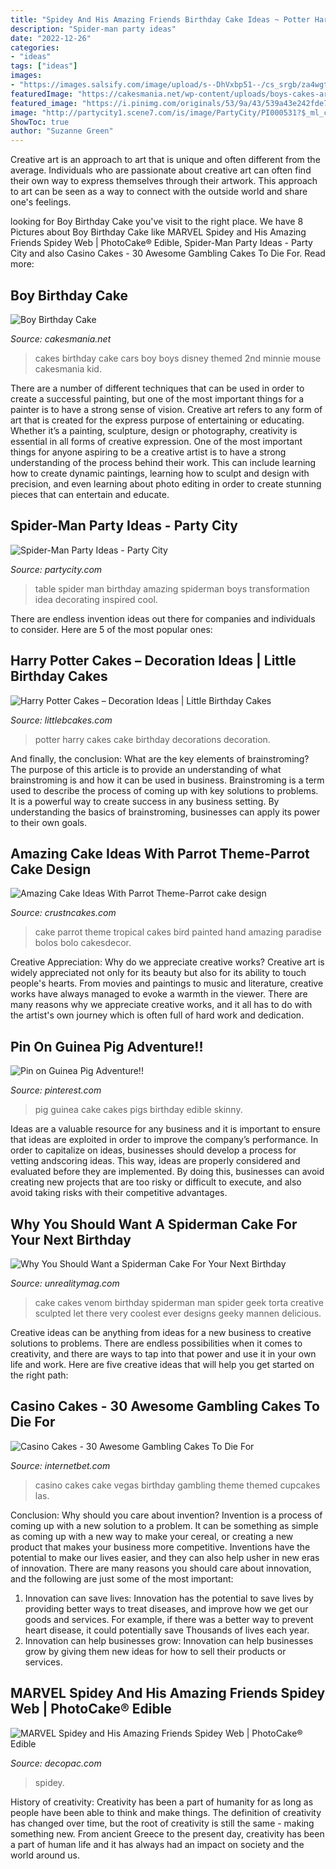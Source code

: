 ```yaml
---
title: "Spidey And His Amazing Friends Birthday Cake Ideas ~ Potter Harry Cakes Cake Birthday Decorations Decoration"
description: "Spider-man party ideas"
date: "2022-12-26"
categories:
- "ideas"
tags: ["ideas"]
images:
- "https://images.salsify.com/image/upload/s--DhVxbp51--/cs_srgb/za4wgtsizqn1k9tm7dwg.jpg"
featuredImage: "https://cakesmania.net/wp-content/uploads/boys-cakes-art.jpg"
featured_image: "https://i.pinimg.com/originals/53/9a/43/539a43e242fde700982b4f9790931c72.jpg"
image: "http://partycity1.scene7.com/is/image/PartyCity/PI000531?$_ml_content_family_section$"
ShowToc: true
author: "Suzanne Green"
---
```



Creative art is an approach to art that is unique and often different from the average. Individuals who are passionate about creative art can often find their own way to express themselves through their artwork. This approach to art can be seen as a way to connect with the outside world and share one's feelings.

	

		
looking for Boy Birthday Cake you've visit to the right place. We have 8 Pictures about Boy Birthday Cake like MARVEL Spidey and His Amazing Friends Spidey Web | PhotoCake® Edible, Spider-Man Party Ideas - Party City and also Casino Cakes - 30 Awesome Gambling Cakes To Die For. Read more:
		
    
## Boy Birthday Cake

<img loading=lazy src="https://cakesmania.net/wp-content/uploads/boys-cakes-art.jpg" onerror="this.onerror=null;this.src='https://tse1.mm.bing.net/th?id=OIP.AK0Uw7adM_vBN4nrqRRT9gHaE7&amp;pid=15.1';" alt="Boy Birthday Cake">

_Source: cakesmania.net_

>cakes birthday cake cars boy boys disney themed 2nd minnie mouse cakesmania kid. 

	

There are a number of different techniques that can be used in order to create a successful painting, but one of the most important things for a painter is to have a strong sense of vision.
Creative art refers to any form of art that is created for the express purpose of entertaining or educating. Whether it’s a painting, sculpture, design or photography, creativity is essential in all forms of creative expression. One of the most important things for anyone aspiring to be a creative artist is to have a strong understanding of the process behind their work. This can include learning how to create dynamic paintings, learning how to sculpt and design with precision, and even learning about photo editing in order to create stunning pieces that can entertain and educate.

    
## Spider-Man Party Ideas - Party City

<img loading=lazy src="http://partycity1.scene7.com/is/image/PartyCity/PI000531?$_ml_content_family_section$" onerror="this.onerror=null;this.src='https://tse2.mm.bing.net/th?id=OIP.ku8_3dQisvL37CrUqosgBwAAAA&amp;pid=15.1';" alt="Spider-Man Party Ideas - Party City">

_Source: partycity.com_

>table spider man birthday amazing spiderman boys transformation idea decorating inspired cool. 

	

There are endless invention ideas out there for companies and individuals to consider. Here are 5 of the most popular ones:

    
## Harry Potter Cakes – Decoration Ideas | Little Birthday Cakes

<img loading=lazy src="http://www.littlebcakes.com/wp-content/uploads/2013/08/Harry-Potter-Cake-Decorations.jpg" onerror="this.onerror=null;this.src='https://tse3.mm.bing.net/th?id=OIP.ENizkB2SrDLyQwCmGUMhngHaFi&amp;pid=15.1';" alt="Harry Potter Cakes – Decoration Ideas | Little Birthday Cakes">

_Source: littlebcakes.com_

>potter harry cakes cake birthday decorations decoration. 

	

And finally, the conclusion: What are the key elements of brainstroming?
The purpose of this article is to provide an understanding of what brainstroming is and how it can be used in business. Brainstroming is a term used to describe the process of coming up with key solutions to problems. It is a powerful way to create success in any business setting. By understanding the basics of brainstroming, businesses can apply its power to their own goals.

    
## Amazing Cake Ideas With Parrot Theme-Parrot Cake Design

<img loading=lazy src="http://www.crustncakes.com/blog/wp-content/uploads/2017/06/5c157a468b058b55724615c487d92bf7.jpg" onerror="this.onerror=null;this.src='https://tse3.mm.bing.net/th?id=OIP.aNM4ONHikcjg1CKjhaKedgHaNd&amp;pid=15.1';" alt="Amazing Cake Ideas With Parrot Theme-Parrot cake design">

_Source: crustncakes.com_

>cake parrot theme tropical cakes bird painted hand amazing paradise bolos bolo cakesdecor. 

	

Creative Appreciation: Why do we appreciate creative works?
Creative art is widely appreciated not only for its beauty but also for its ability to touch people's hearts. From movies and paintings to music and literature, creative works have always managed to evoke a warmth in the viewer. There are many reasons why we appreciate creative works, and it all has to do with the artist's own journey which is often full of hard work and dedication.

    
## Pin On Guinea Pig Adventure!!

<img loading=lazy src="https://i.pinimg.com/originals/53/9a/43/539a43e242fde700982b4f9790931c72.jpg" onerror="this.onerror=null;this.src='https://tse4.mm.bing.net/th?id=OIP.o7N0IDvYRqdQfuem9BtmIQHaFl&amp;pid=15.1';" alt="Pin on Guinea Pig Adventure!!">

_Source: pinterest.com_

>pig guinea cake cakes pigs birthday edible skinny. 

	

Ideas are a valuable resource for any business and it is important to ensure that ideas are exploited in order to improve the company’s performance. In order to capitalize on ideas, businesses should develop a process for vetting andscoring ideas. This way, ideas are properly considered and evaluated before they are implemented. By doing this, businesses can avoid creating new projects that are too risky or difficult to execute, and also avoid taking risks with their competitive advantages.

    
## Why You Should Want A Spiderman Cake For Your Next Birthday

<img loading=lazy src="http://unrealitymag.com/wp-content/uploads/2014/11/venom-cake2.jpg" onerror="this.onerror=null;this.src='https://tse4.mm.bing.net/th?id=OIP.INVbvsQ1mL4N2lp1zPQ9HAHaJB&amp;pid=15.1';" alt="Why You Should Want a Spiderman Cake For Your Next Birthday">

_Source: unrealitymag.com_

>cake cakes venom birthday spiderman man spider geek torta creative sculpted let there very coolest ever designs geeky mannen delicious. 

	

Creative ideas can be anything from ideas for a new business to creative solutions to problems. There are endless possibilities when it comes to creativity, and there are ways to tap into that power and use it in your own life and work. Here are five creative ideas that will help you get started on the right path: 

    
## Casino Cakes - 30 Awesome Gambling Cakes To Die For

<img loading=lazy src="http://www.internetbet.com/wp-content/uploads/2015/03/Colorful-Casino-Cake-With-Vegas-Sign.jpg" onerror="this.onerror=null;this.src='https://tse4.mm.bing.net/th?id=OIP.PAnqRxcstTw27sTKtLgwawHaLH&amp;pid=15.1';" alt="Casino Cakes - 30 Awesome Gambling Cakes To Die For">

_Source: internetbet.com_

>casino cakes cake vegas birthday gambling theme themed cupcakes las. 

	

Conclusion: Why should you care about invention?
Invention is a process of coming up with a new solution to a problem. It can be something as simple as coming up with a new way to make your cereal, or creating a new product that makes your business more competitive. Inventions have the potential to make our lives easier, and they can also help usher in new eras of innovation. There are many reasons you should care about innovation, and the following are just some of the most important: 
1) Innovation can save lives: Innovation has the potential to save lives by providing better ways to treat diseases, and improve how we get our goods and services. For example, if there was a better way to prevent heart disease, it could potentially save Thousands of lives each year. 
2) Innovation can help businesses grow: Innovation can help businesses grow by giving them new ideas for how to sell their products or services.

    
## MARVEL Spidey And His Amazing Friends Spidey Web | PhotoCake® Edible

<img loading=lazy src="https://images.salsify.com/image/upload/s--DhVxbp51--/cs_srgb/za4wgtsizqn1k9tm7dwg.jpg" onerror="this.onerror=null;this.src='https://tse1.mm.bing.net/th?id=OIP.XUtIfO7NEHut2yBBHogujwHaET&amp;pid=15.1';" alt="MARVEL Spidey and His Amazing Friends Spidey Web | PhotoCake® Edible">

_Source: decopac.com_

>spidey. 

	

History of creativity:
Creativity has been a part of humanity for as long as people have been able to think and make things. The definition of creativity has changed over time, but the root of creativity is still the same - making something new. From ancient Greece to the present day, creativity has been a part of human life and it has always had an impact on society and the world around us.

